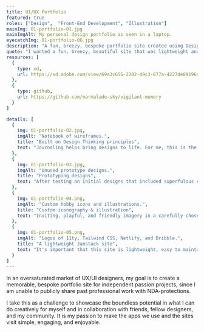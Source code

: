 ```yaml
---
title: UI/UX Portfolio
featured: true
roles: ["Design",  "Front-End Development", "Illustration"]
mainImg: 01-portfolio-01.jpg
mainImgAlt: My personal design portfolio as seen in a laptop.
eyecatchImg: 01-portfolio-06.jpg
description: "A fun, breezy, bespoke portfolio site created using Design Thinking principles, custom illustration and iconography, and built with Jamstack architecture to deliver a joyful, lightweight experience."
quote: "I wanted a fun, breezy, beautiful site that was lightweight and easy to maintain. It reflects who I am as a person and in the work that I do. Reaching out and connecting with the creative spark in others is special. It's something that generic social hubs cannot provide. There is so much power and satisfaction in online exploration. There's power in finding and consuming the content you want, rather than blindly relying on what is served to you via often exploitative algorithms. "
resources: [
  {
    type: xd,
    url: https://xd.adobe.com/view/69a3c656-2202-49c3-877a-4227de89196a-3cf0/
  },
  {
    type: github,
    url: https://github.com/marmalade-sky/vigilant-memory
  }
]

details: [
  { 
    img: 01-portfolio-02.jpg, 
    imgAlt: "Notebook of wireframes.",
    title: "Built on Design Thinking principles",
    text: "Journaling helps bring designs to life. For me, this is the beginning of the ideation phase. Here I begin UX/UI portfolio research, rough wireframe sketches, and copy drafting. Afterwards, I start prototyping design concepts in Adobe XD and solicit feedback from designers in my network on which designs they preferred and why."
  },
  { 
    img: 01-portfolio-03.jpg,
    imgAlt: "Unused prototype designs.", 
    title: "Prototyping designs",
    text: "After testing an initial designs that included superfulous content that wasn't well received (turns out no one really cares about the books I'm reading), I go back and create two additional designs that focus more on the work I'm doing and the art I'm creating rather than the content I'm consuming."
  },
  { 
    img: 01-portfolio-04.png, 
    imgAlt: "Custom hobby icons and illustrations.",
    title: "Custom iconography & illustration",
    text: "Inviting, playful, and friendly imagery in a carefully chosen color palette is central to this site. It brings humanity and warmth to the ones and zeros of digital art. Every vector-based icon and illustration is hand-crafted in Adobe Illustrator and scales beautifully on any size device."
  },
  { 
    img: 01-portfolio-05.png,
    imgAlt: "Logos of 11ty, Tailwind CSS, Netlify, and Dribble.",
    title: "A lightweight Jamstack site",
    text: "It's important that this site is lightweight, easy to maintain, and without friction in its use. That means taking just as much care with the code as I do the visual design. Built as a Jamstack site, this portfolio delivers dynamic content with a pre-built front end and leverages the static site generator Eleventy, the Tailwind CSS utility library, Netlify, and the Dribbble API."
  }
]
---
```


In an oversaturated market of UX/UI designers, my goal is to create a memorable, bespoke portfolio site for independent passion projects, since I am unable to publicly share past professional work with NDA-protections. 

I take this as a challenge to showcase the boundless potential in what I can do creatively for myself and in collaboration with friends, fellow designers, and my community. It is my passion to make the apps we use and the sites visit simple, engaging, and enjoyable.